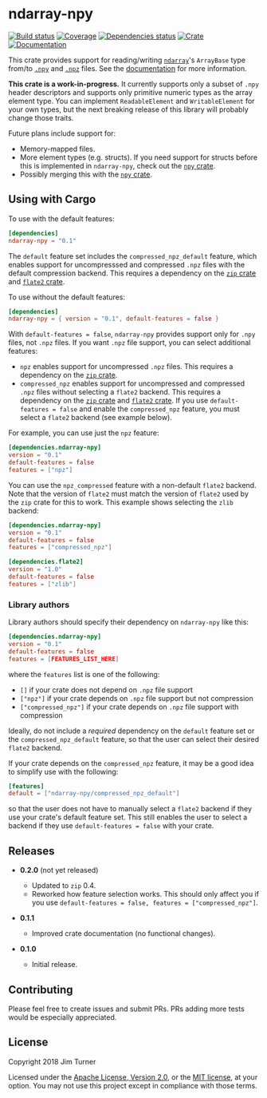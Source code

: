 # ndarray-npy

[![Build status](https://travis-ci.org/jturner314/ndarray-npy.svg?branch=master)](https://travis-ci.org/jturner314/ndarray-npy)
[![Coverage](https://codecov.io/gh/jturner314/ndarray-npy/branch/master/graph/badge.svg)](https://codecov.io/gh/jturner314/ndarray-npy)
[![Dependencies status](https://deps.rs/repo/github/jturner314/ndarray-npy/status.svg)](https://deps.rs/repo/github/jturner314/ndarray-npy)
[![Crate](https://img.shields.io/crates/v/ndarray-npy.svg)](https://crates.io/crates/ndarray-npy)
[![Documentation](https://docs.rs/ndarray-npy/badge.svg)](https://docs.rs/ndarray-npy)

This crate provides support for reading/writing [`ndarray`]'s `ArrayBase` type
from/to [`.npy`] and [`.npz`] files. See the
[documentation](https://docs.rs/ndarray-npy) for more information.

[`ndarray`]: https://github.com/bluss/ndarray
[`.npy`]: https://docs.scipy.org/doc/numpy/neps/npy-format.html
[`.npz`]: https://docs.scipy.org/doc/numpy/reference/generated/numpy.savez.html

**This crate is a work-in-progress.** It currently supports only a subset of
`.npy` header descriptors and supports only primitive numeric types as the
array element type. You can implement `ReadableElement` and `WritableElement`
for your own types, but the next breaking release of this library will probably
change those traits.

Future plans include support for:

* Memory-mapped files.
* More element types (e.g. structs). If you need support for structs before
  this is implemented in `ndarray-npy`, check out the [`npy` crate].
* Possibly merging this with the [`npy` crate].

[`npy` crate]: https://crates.io/crates/npy

## Using with Cargo

To use with the default features:

```toml
[dependencies]
ndarray-npy = "0.1"
```

The `default` feature set includes the `compressed_npz_default` feature, which
enables support for uncompresssed and compressed `.npz` files with the default
compression backend. This requires a dependency on the [`zip` crate] and
[`flate2` crate].

To use without the default features:

```toml
[dependencies]
ndarray-npy = { version = "0.1", default-features = false }
```

With `default-features = false`, `ndarray-npy` provides support only for `.npy`
files, not `.npz` files. If you want `.npz` file support, you can select
additional features:

* `npz` enables support for uncompressed `.npz` files. This requires a
  dependency on the [`zip` crate].
* `compressed_npz` enables support for uncompressed and compressed `.npz` files
  without selecting a `flate2` backend. This requires a dependency on the
  [`zip` crate] and [`flate2` crate]. If you use `default-features = false` and
  enable the `compressed_npz` feature, you must select a `flate2` backend (see
  example below).

For example, you can use just the `npz` feature:

```toml
[dependencies.ndarray-npy]
version = "0.1"
default-features = false
features = ["npz"]
```

You can use the `npz_compressed` feature with a non-default `flate2` backend.
Note that the version of `flate2` must match the version of `flate2` used by
the `zip` crate for this to work. This example shows selecting the `zlib`
backend:

```toml
[dependencies.ndarray-npy]
version = "0.1"
default-features = false
features = ["compressed_npz"]

[dependencies.flate2]
version = "1.0"
default-features = false
features = ["zlib"]
```

[`zip` crate]: https://crates.io/crates/zip
[`flate2` crate]: https://crates.io/crates/flate2

### Library authors

Library authors should specify their dependency on `ndarray-npy` like this:

```toml
[dependencies.ndarray-npy]
version = "0.1"
default-features = false
features = [FEATURES_LIST_HERE]
```

where the `features` list is one of the following:

* `[]` if your crate does not depend on `.npz` file support
* `["npz"]` if your crate depends on `.npz` file support but not compression
* `["compressed_npz"]` if your crate depends on `.npz` file support with compression

Ideally, do not include a *required* dependency on the `default` feature set or
the `compressed_npz_default` feature, so that the user can select their desired
`flate2` backend.

If your crate depends on the `compressed_npz` feature, it may be a good idea to
simplify use with the following:

```toml
[features]
default = ["ndarray-npy/compressed_npz_default"]
```

so that the user does not have to manually select a `flate2` backend if they
use your crate's default feature set. This still enables the user to select a
backend if they use `default-features = false` with your crate.

## Releases

* **0.2.0** (not yet released)

  * Updated to `zip` 0.4.
  * Reworked how feature selection works. This should only affect you if you
    use `default-features = false, features = ["compressed_npz"]`.

* **0.1.1**

  * Improved crate documentation (no functional changes).

* **0.1.0**

  * Initial release.

## Contributing

Please feel free to create issues and submit PRs. PRs adding more tests would
be especially appreciated.

## License

Copyright 2018 Jim Turner

Licensed under the [Apache License, Version 2.0](LICENSE-APACHE), or the [MIT
license](LICENSE-MIT), at your option. You may not use this project except in
compliance with those terms.
